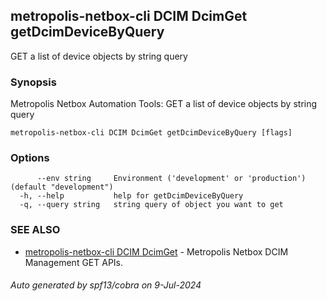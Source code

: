 ## metropolis-netbox-cli DCIM DcimGet getDcimDeviceByQuery

GET a list of device objects by string query

### Synopsis


Metropolis Netbox Automation Tools:
  GET a list of device objects by string query

```
metropolis-netbox-cli DCIM DcimGet getDcimDeviceByQuery [flags]
```

### Options

```
      --env string     Environment ('development' or 'production') (default "development")
  -h, --help           help for getDcimDeviceByQuery
  -q, --query string   string query of object you want to get
```

### SEE ALSO

* [metropolis-netbox-cli DCIM DcimGet]()	 - Metropolis Netbox DCIM Management GET APIs.

###### Auto generated by spf13/cobra on 9-Jul-2024
